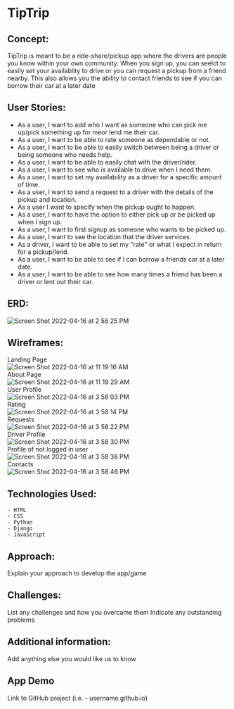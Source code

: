 # TipTrip

## Concept:
TipTrip is meant to be a ride-share/pickup app where the drivers are people you know within your own community. When you sign up, you can seelct to easily set your availablity to drive or you can request a pickup from a friend nearby. This also allows you the ability to contact friends to see if you can borrow their car at a later date

## User Stories: 
- As a user, I want to add who I want as someone who can pick me up/pick something up for meor lend me their car.
- As a user, I want to be able to rate someone as dependable or not.
- As a user, I want to be able to easily switch between being a driver or being someone who needs help.
- As a user, I want to be able to easily chat with the driver/rider.
- As a user, I want to see who is available to drive when I need them.
- As a user, I want to set my availability as a driver for a specific amount of time.
- As a user, I want to send a request to a driver with the details of the pickup and location.
- As a user I want to specify when the pickup ought to happen.
- As a user, I want to have the option to either pick up or be picked up when I sign up.
- As a user, I want to first signup as someone who wants to be picked up.
- As a user, I want to see the location that the driver services.
- As a driver, I want to be able to set my "rate" or what I expect in return for a pickup/lend.
- As a user, I want to be able to see if I can borrow a friends car at a later date.
- As a user, I want to be able 
to see how many times a friend has been a driver or lent out their car. 

## ERD: 
![Screen Shot 2022-04-16 at 2 56 25 PM](https://user-images.githubusercontent.com/55766816/163692559-109b75b6-3762-4bfa-9bc0-efffefa7dbf9.png)

## Wireframes:
Landing Page<br/>
![Screen Shot 2022-04-16 at 11 19 16 AM](https://user-images.githubusercontent.com/55766816/163686905-be196aa1-c791-4fc8-abc4-dcffad92218e.png)<br/>
About Page<br/>
![Screen Shot 2022-04-16 at 11 19 29 AM](https://user-images.githubusercontent.com/55766816/163686906-9a56a6e4-c31f-41bc-afc5-49a2a5eba2b7.png)<br/>
User Profile <br/>
![Screen Shot 2022-04-16 at 3 58 03 PM](https://user-images.githubusercontent.com/55766816/163693722-7e76dae6-ae1d-4df1-9dda-d1d58b842918.png)<br/>
Rating<br/>
![Screen Shot 2022-04-16 at 3 58 14 PM](https://user-images.githubusercontent.com/55766816/163693729-24a73cfa-e488-48f5-ba02-f735e85a1149.png)<br/>
Requests<br/>
![Screen Shot 2022-04-16 at 3 58 22 PM](https://user-images.githubusercontent.com/55766816/163693742-fa260a69-d9c2-4c72-bdf8-08cb3a4bf419.png)<br/>
Driver Profile<br/>
![Screen Shot 2022-04-16 at 3 58 30 PM](https://user-images.githubusercontent.com/55766816/163693746-9c69b313-5995-4a40-966c-ab6e25510406.png)<br/>
Profile of not logged in user<br/>
![Screen Shot 2022-04-16 at 3 58 38 PM](https://user-images.githubusercontent.com/55766816/163693760-d8e5b3ac-e1f3-4451-9c02-4a4ea7b25376.png)<br/>
Contacts<br/>
![Screen Shot 2022-04-16 at 3 58 46 PM](https://user-images.githubusercontent.com/55766816/163693769-05476300-bb9e-4680-8168-eb6f9fc60b14.png)<br/>



## Technologies Used:
    - HTML
    - CSS
    - Python
    - Django
    - JavaScript

## Approach:
Explain your approach to develop the app/game

## Challenges:
List any challenges and how you overcame them
Indicate any outstanding problems

## Additional information:
Add anything else you would like us to know

## App Demo
Link to GitHub project (i.e. - username.github.io)
